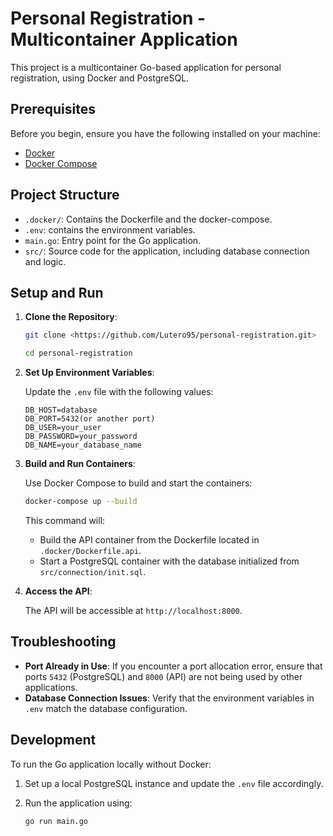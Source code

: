 
# Personal Registration - Multicontainer Application

This project is a multicontainer Go-based application for personal registration, using Docker and PostgreSQL.

## Prerequisites

Before you begin, ensure you have the following installed on your machine:

- [Docker](https://www.docker.com/)
- [Docker Compose](https://docs.docker.com/compose/)

## Project Structure

- `.docker/`: Contains the Dockerfile and the docker-compose.
- `.env`: contains the environment variables.
- `main.go`: Entry point for the Go application.
- `src/`: Source code for the application, including database connection and logic.

## Setup and Run

1. **Clone the Repository**:

   ```bash
   git clone <https://github.com/Lutero95/personal-registration.git>

   cd personal-registration
   ```

2. **Set Up Environment Variables**:

   Update the `.env` file with the following values:

   ```env
   DB_HOST=database
   DB_PORT=5432(or another port)
   DB_USER=your_user
   DB_PASSWORD=your_password
   DB_NAME=your_database_name
   ```

3. **Build and Run Containers**:

   Use Docker Compose to build and start the containers:

   ```bash
   docker-compose up --build
   ```

   This command will:

    - Build the API container from the Dockerfile located in `.docker/Dockerfile.api`.
    - Start a PostgreSQL container with the database initialized from `src/connection/init.sql`.

4. **Access the API**:

   The API will be accessible at `http://localhost:8000`.

## Troubleshooting

- **Port Already in Use**: If you encounter a port allocation error, ensure that ports `5432` (PostgreSQL) and `8000` (API) are not being used by other applications.
- **Database Connection Issues**: Verify that the environment variables in `.env` match the database configuration.

## Development

To run the Go application locally without Docker:

1. Set up a local PostgreSQL instance and update the `.env` file accordingly.
2. Run the application using:

   ```bash
   go run main.go
   ```
